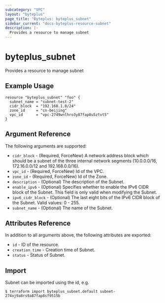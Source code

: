 ```yaml
---
subcategory: "VPC"
layout: "byteplus"
page_title: "Byteplus: byteplus_subnet"
sidebar_current: "docs-byteplus-resource-subnet"
description: |-
  Provides a resource to manage subnet
---
```

# byteplus_subnet
Provides a resource to manage subnet
## Example Usage
```hcl
resource "byteplus_subnet" "foo" {
  subnet_name = "subnet-test-2"
  cidr_block  = "192.168.1.0/24"
  zone_id     = "cn-beijing"
  vpc_id      = "vpc-2749wnlhro3y87fap8u5ztvt5"
}
```
## Argument Reference
The following arguments are supported:
* `cidr_block` - (Required, ForceNew) A network address block which should be a subnet of the three internal network segments (10.0.0.0/16, 172.16.0.0/12 and 192.168.0.0/16).
* `vpc_id` - (Required, ForceNew) Id of the VPC.
* `zone_id` - (Required, ForceNew) Id of the Zone.
* `description` - (Optional) The description of the Subnet.
* `enable_ipv6` - (Optional) Specifies whether to enable the IPv6 CIDR block of the Subnet. This field is only valid when modifying the Subnet.
* `ipv6_cidr_block` - (Optional) The last eight bits of the IPv6 CIDR block of the Subnet. Valid values: 0 - 255.
* `subnet_name` - (Optional) The name of the Subnet.

## Attributes Reference
In addition to all arguments above, the following attributes are exported:
* `id` - ID of the resource.
* `creation_time` - Creation time of Subnet.
* `status` - Status of Subnet.


## Import
Subnet can be imported using the id, e.g.
```
$ terraform import byteplus_subnet.default subnet-274oj9a8rs9a87fap8sf9515b
```

